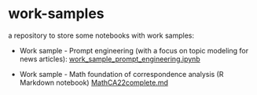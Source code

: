 # work-samples
a repository to store some notebooks with work samples:

- Work sample - Prompt engineering (with a focus on topic modeling for news articles): 
[work_sample_prompt_engineering.ipynb](https://github.com/C-Roch/work-samples-jupyter/blob/main/work_sample_prompt_engineering.ipynb)

- Work sample - Math foundation of correspondence analysis (R Markdown notebook)
[MathCA22complete.md](https://github.com/C-Roch/work-samples/blob/main/MathCA22complete.md)
